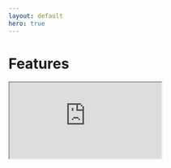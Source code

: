 ```yaml
---
layout: default
hero: true
---
```


# Features

<iframe src="https://trainerbill.github.io/paypal-checkout/"></iframe>

